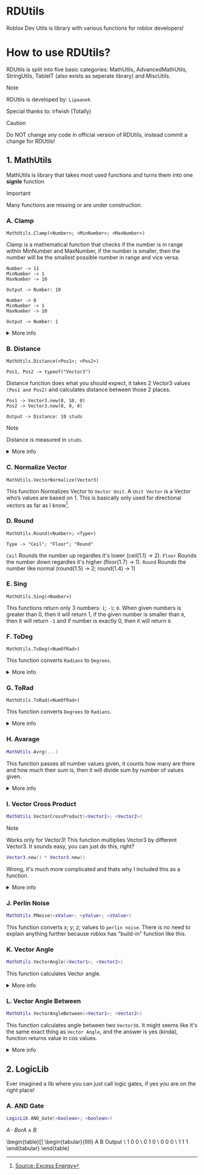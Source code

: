 # RDUtils
Roblox Dev Utils is library with various functions for roblox developers!

# How to use RDUtils?
RDUtils is split into five basic categories: MathUtils, AdvancedMathUtils, StringUtils, TableIT (also exists as seperate library) and MiscUtils.

>[!NOTE]
>RDUtils is developed by: `Lipaanek`

Special thanks to: irfwish (Totally)

>[!CAUTION]
>Do NOT change any code in official version of RDUtils, instead commit a change for RDUtils!

## 1. MathUtils
MathUtils is library that takes most used functions and turns them into one **signle** function
>[!IMPORTANT]
>Many functions are missing or are under construction.

### A. Clamp
```luau
MathUtils.Clamp(<Number>; <MinNumber>; <MaxNumber>)
```
Clamp is a mathematical function that checks if the number is in range within MinNumber and MaxNumber, if the number is smaller, then the number will be the smallest possible number in range and vice versa.

```
Number -> 11
MinNumber -> 1
MaxNumber -> 10

Output -> Number: 10
```

```
Number -> 0
MinNumber -> 1
MaxNumber -> 10

Output -> Number: 1
```
<details>
  <summary>More info</summary>
  
  ### How does it work?
  It uses very simple formula:
  ```luau
  math.max(MinNumber, math.min(MaxNumber, Number))
  ```
  `math.max` picks the biggest number in numbers that were given (for example if numbers were 1 and 5, it would return 5).
  `math.min` picks the smallest number in numbers that were given (for example if numbers were 1 and 5, it would return 1).
  What we are doing is picking the biggest number, but when we added `math.min` we are also checking if the set value is bigger or not, if yes it will return the smaller number. After that we have just `math.max` which picks the biggest number, if we consider `Number` is 11 then it will check if MinNumber is greater than Number. `math.min` returned us 10 and MinNumber is 1, then the whole code return the bigger number, in this case it's 10.
</details>

### B. Distance
```luau
MathUtils.Distance(<Pos1>; <Pos2>)
```
```luau
Pos1, Pos2 -> typeof("Vector3")
```
Distance function does what you should expect, it takes 2 Vector3 values `(Pos1 and Pos2)` and calculates distance between those 2 places.
```
Pos1 -> Vector3.new(0, 10, 0)
Pos2 -> Vector3.new(0, 0, 0)

Output -> Distance: 10 studs
```
>[!NOTE]
>Distance is measured in `studs`.

<details>
  <summary>More info</summary>

  ### How does it work?
  It's suprisingly simple:
  ```luau
  (Pos1 - Pos2).Magnitude
  ```
  `.Magnitude` is build-in function that coverts Vector (distance) into number.
  We are subtracting 2 Vectors and after subtraction we are using build-in function called `.Magnitude`, we get number.
  
  > Helpful for doing things better or more easily.

</details>

### C. Normalize Vector
```luau
MathUtils.VectorNormalize(Vector3)
```
This function Normalizes Vector to `Vector Unit`.
A `Unit Vector` is a Vector who’s values are based on 1. This is basically only used for directional vectors as far as I know[^1].

[^1]: [Source: Excess Energy](https://devforum.roblox.com/t/vector3unit-can-someone-explain-this/735674/3?u=lipaanek)

### D. Round
```luau
MathUtils.Round(<Number>; <Type>)
```
```
Type -> "Ceil"; "Floor"; "Round"
```
`Ceil` Rounds the number up regardles it's lower (ceil(1.1) -> 2).
`Floor` Rounds the number down regardles it's higher (floor(1.7) -> 1).
`Round` Rounds the number like normal (round(1.5) -> 2; round(1.4) -> 1)

### E. Sing
```luau
MathUtils.Sing(<Number>)
```
This functions return only 3 numbers: `1`; `-1`; `0`. When given numbers is greater than 0, then it will return 1, if the given number is smaller than `0`, then it will return `-1` and if number is exactly 0, then it will return `0`.

### F. ToDeg
```luau
MathUtils.ToDeg(<NumOfRad>)
```
This function converts `Radians` to `Degrees`.
<details>
  <summary>More info</summary>
  
  ### How does it work?
  It uses this simple formula, where `X` is radian value:
  # $X\cdot\frac{\pi}{180}$
</details>

### G. ToRad
```luau
MathUtils.ToRad(<NumOfRad>)
```
This function converts `Degrees` to `Radians`.
<details>
  <summary>More info</summary>
  
  ### How does it work?
  It uses this simple formula, where `X` is degree value:
  # $X\cdot\frac{180}{\pi}$
</details>

### H. Avarage
```lua
MathUtils.Avrg(...)
```
This function passes all number values given, it counts how many are there and how much their sum is, then it will divide sum by number of values given.

<details>
  <summary>More info</summary>

  ### How does it work?
  It uses this mathematical formula:
  # $A=\frac{1}{n}\displaystyle\sum_{i=1}^{n}a_i$
</details>



### I. Vector Cross Product
```lua
MathUtils.VectorCrossProduct(<Vector1>; <Vector2>)
```
>[!NOTE]
>Works only for Vector3!
This function multiplies Vector3 by different Vector3. It sounds easy, you can just do this, right?
```lua
Vector3.new() * Vector3.new()
```
Wrong, it's much more complicated and thats why I included this as a function.



<details>
  <summary>More info</summary>

  ### How does it work?
  Vector is basically Matrix, so we can achieve the same effect with two Matrices:
 ```math
\begin{bmatrix}
  v_{1}\\
  v_{2}\\
  v_{3}
\end{bmatrix}
\times
\begin{bmatrix}
  w_{1}\\
  w_{2}\\
  w_{3}
\end{bmatrix} =
\begin{bmatrix}
  v_{2}w_{3} - v_{3}w_{2}\\
  v_{3}w_{1} - v_{1}w_{3}\\
  v_{1}w_{2} - v_{2}w_{1}
\end{bmatrix}
```
</details>

### J. Perlin Noise
```lua
MathUtils.PNoise(<xValue>; <yValue>; <zValue>)
```
This function converts x; y; z; values to `perlin noise`. There is no need to explain anything further because roblox has "build-in" function like this.

### K. Vector Angle
```lua
MathUtils.VectorAngle(<Vector1>; <Vector2>)
```
This function calculates Vector angle.

<details>
  <summary>More info</summary>

  ### How does it work?
  Angle is calculated using `sin` or `cos`.
  
  ## $\sin\theta = \frac{v_{1} \times v_{2}}{|v_{1}| |v_{2}|}$ 
  
  ## $\cos\theta = \frac{|v_{1} \times v_{2}|}{|v_{1}| |v_{2}|}$
</details>

### L. Vector Angle Between
```lua
MathUtils.VectorAngleBetween(<Vector1>; <Vector2>)
```
This function calculates angle between two `Vector3`s. It might seems like it's the same exact thing as `Vector Angle`, and the answer is yes (kinda), function returns value in cos values.

<details>
  <summary>More info</summary>

  ### How does it work?
  Angle between two Vectors is calculated using `cos`.
  
  ## $\cos\theta = \frac{v_{1}:Dot(v_{2})}{\sqrt(x_{1} + y_{1}) \times \sqrt(x_{2} + y_{2}) }$
</details>

## 2. LogicLib
Ever imagined a lib where you can just call logic gates, if yes you are on the right place!

### A. AND Gate
```lua
LogicLib.AND_Gate(<boolean>; <boolean>)
```
$A\cdot B or A \land B$

\begin{table}[]
\begin{tabular}{lllll}
 A  B  Output  \\
 1  0  0    \\
 0  1  0    \\
 0  0  0 \\
 1  1  1
\end{tabular}
\end{table}
